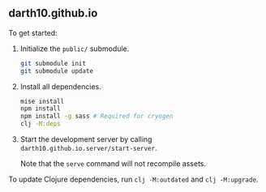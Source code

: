 ## darth10.github.io

To get started:

1. Initialize the `public/` submodule.
   ``` sh
   git submodule init
   git submodule update
   ```

1. Install all dependencies.
   ```sh
   mise install
   npm install
   npm install -g sass # Required for cryogen
   clj -M:deps
   ```
1. Start the development server by calling
   `darth10.github.io.server/start-server`.

   Note that the `serve` command will not recompile assets.

To update Clojure dependencies, run `clj -M:outdated` and `clj -M:upgrade`.

